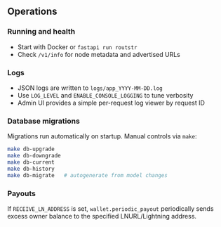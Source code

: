 ## Operations

### Running and health

- Start with Docker or `fastapi run routstr`
- Check `/v1/info` for node metadata and advertised URLs

### Logs

- JSON logs are written to `logs/app_YYYY-MM-DD.log`
- Use `LOG_LEVEL` and `ENABLE_CONSOLE_LOGGING` to tune verbosity
- Admin UI provides a simple per-request log viewer by request ID

### Database migrations

Migrations run automatically on startup. Manual controls via `make`:

```bash
make db-upgrade
make db-downgrade
make db-current
make db-history
make db-migrate   # autogenerate from model changes
```

### Payouts

If `RECEIVE_LN_ADDRESS` is set, `wallet.periodic_payout` periodically sends excess owner balance to the specified LNURL/Lightning address.
